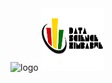 <img src="/assets/img/log1.png" alt="logo" style="height: 100px; width:100px;"/>
<img src="/assets/img/logo.png" alt="logo1" style="height: 100px; width:100px;"/>
